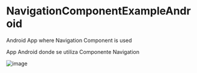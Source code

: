 # NavigationComponentExampleAndroid

Android App where Navigation Component is used

App Android donde se utiliza Componente Navigation

![image](https://user-images.githubusercontent.com/60962053/122717489-494dd480-d231-11eb-8eed-2b895425ef9c.png)

